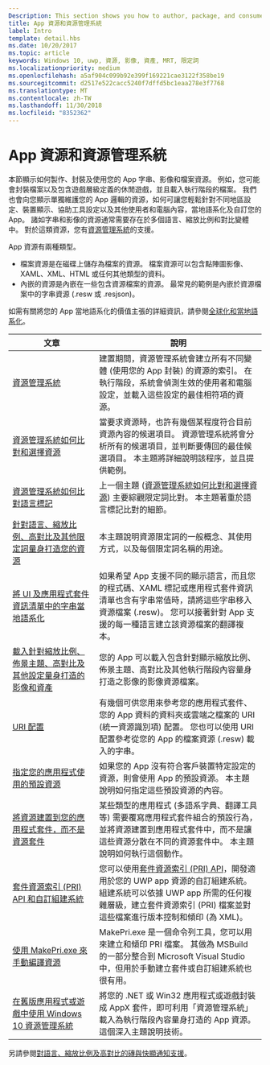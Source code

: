 ```yaml
---
Description: This section shows you how to author, package, and consume your app's string, image, and file resources.
title: App 資源和資源管理系統
label: Intro
template: detail.hbs
ms.date: 10/20/2017
ms.topic: article
keywords: Windows 10, uwp, 資源, 影像, 資產, MRT, 限定詞
ms.localizationpriority: medium
ms.openlocfilehash: a5af904c099b92e399f169221cae3122f358be19
ms.sourcegitcommit: d2517e522cacc5240f7dffd5bc1eaa278e3f7768
ms.translationtype: MT
ms.contentlocale: zh-TW
ms.lasthandoff: 11/30/2018
ms.locfileid: "8352362"
---
```

# <a name="app-resources-and-the-resource-management-system"></a>App 資源和資源管理系統


本節顯示如何製作、封裝及使用您的 App 字串、影像和檔案資源。 例如，您可能會封裝檔案以及包含遊戲層級定義的休閒遊戲，並且載入執行階段的檔案。 我們也會向您顯示單獨維護您的 App 邏輯的資源，如何可讓您輕鬆針對不同地區設定、裝置顯示、協助工具設定以及其他使用者和電腦內容，當地語系化及自訂您的 App。 諸如字串和影像的資源通常需要存在於多個語言、縮放比例和對比變體中。 對於這類資源，您有[資源管理系統](resource-management-system.md)的支援。

App 資源有兩種類型。
- 檔案資源是在磁碟上儲存為檔案的資源。 檔案資源可以包含點陣圖影像、XAML、XML、HTML 或任何其他類型的資料。
- 內嵌的資源是內嵌在一些包含資源檔案的資源。 最常見的範例是內嵌於資源檔案中的字串資源 (.resw 或 .resjson)。

如需有關將您的 App 當地語系化的價值主張的詳細資訊，請參閱[全球化和當地語系化](../design/globalizing/globalizing-portal.md)。

| 文章 | 說明 |
|---------|-------------|
| [資源管理系統](resource-management-system.md) | 建置期間，資源管理系統會建立所有不同變體 (使用您的 App 封裝) 的資源的索引。 在執行階段，系統會偵測生效的使用者和電腦設定，並載入這些設定的最佳相符項的資源。 |
| [資源管理系統如何比對和選擇資源](how-rms-matches-and-chooses-resources.md) | 當要求資源時，也許有幾個某程度符合目前資源內容的候選項目。 資源管理系統將會分析所有的候選項目，並判斷要傳回的最佳候選項目。 本主題將詳細說明該程序，並且提供範例。 |
| [資源管理系統如何比對語言標記](how-rms-matches-lang-tags.md) | 上一個主題 ([資源管理系統如何比對和選擇資源](how-rms-matches-and-chooses-resources.md)) 主要綜觀限定詞比對。 本主題著重於語言標記比對的細節。 |
| [針對語言、縮放比例、高對比及其他限定詞量身打造您的資源](tailor-resources-lang-scale-contrast.md) | 本主題說明資源限定詞的一般概念、其使用方式，以及每個限定詞名稱的用途。 |
| [將 UI 及應用程式套件資訊清單中的字串當地語系化](localize-strings-ui-manifest.md) | 如果希望 App 支援不同的顯示語言，而且您的程式碼、XAML 標記或應用程式套件資訊清單也含有字串常值時，請將這些字串移入資源檔案 (.resw)。 您可以接著針對 App 支援的每一種語言建立該資源檔案的翻譯複本。 |
| [載入針對縮放比例、佈景主題、高對比及其他設定量身打造的影像和資產](images-tailored-for-scale-theme-contrast.md) | 您的 App 可以載入包含針對顯示縮放比例、佈景主題、高對比及其他執行階段內容量身打造之影像的影像資源檔案。 |
| [URI 配置](uri-schemes.md) | 有幾個可供您用來參考您的應用程式套件、您的 App 資料的資料夾或雲端之檔案的 URI (統一資源識別項) 配置。 您也可以使用 URI 配置參考從您的 App 的檔案資源 (.resw) 載入的字串。 |
| [指定您的應用程式使用的預設資源](specify-default-resources-installed.md) | 如果您的 App 沒有符合客戶裝置特定設定的資源，則會使用 App 的預設資源。 本主題說明如何指定這些預設資源的內容。 |
| [將資源建置到您的應用程式套件，而不是資源套件](build-resources-into-app-package.md) | 某些類型的應用程式 (多語系字典、翻譯工具等) 需要覆寫應用程式套件組合的預設行為，並將資源建置到應用程式套件中，而不是讓這些資源分散在不同的資源套件中。 本主題說明如何執行這個動作。 |
| [套件資源索引 (PRI) API 和自訂組建系統](pri-apis-custom-build-systems.md) | 您可以使用[套件資源索引 (PRI) API](https://msdn.microsoft.com/library/windows/desktop/mt845690)，開發適用於您的 UWP app 資源的自訂組建系統。 組建系統可以依據 UWP app 所需的任何複雜層級，建立套件資源索引 (PRI) 檔案並對這些檔案進行版本控制和傾印 (為 XML)。 |
| [使用 MakePri.exe 來手動編譯資源](compile-resources-manually-with-makepri.md) | MakePri.exe 是一個命令列工具，您可以用來建立和傾印 PRI 檔案。 其做為 MSBuild 的一部分整合到 Microsoft Visual Studio 中，但用於手動建立套件或自訂組建系統也很有用。 |
| [在舊版應用程式或遊戲中使用 Windows 10 資源管理系統](using-mrt-for-converted-desktop-apps-and-games.md) | 將您的 .NET 或 Win32 應用程式或遊戲封裝成 AppX 套件，即可利用「資源管理系統」載入為執行階段內容量身打造的 App 資源。 這個深入主題說明技術。 |

另請參閱[對語言、縮放比例及高對比的磚與快顯通知支援](../design/shell/tiles-and-notifications/tile-toast-language-scale-contrast.md)。
